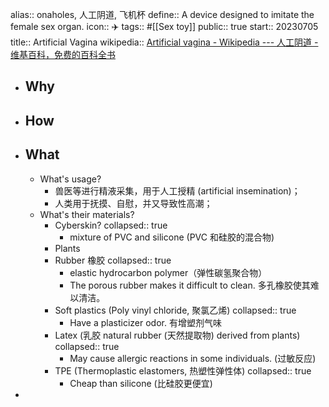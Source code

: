 alias:: onaholes, 人工阴道, 飞机杯
define:: A device designed to imitate the female sex organ.
icon:: ✈️
tags:: #[[Sex toy]]
public:: true
start:: 20230705
title:: Artificial Vagina
wikipedia:: [Artificial vagina - Wikipedia --- 人工阴道 - 维基百科，免费的百科全书](https://en.wikipedia.org/wiki/Artificial_vagina)

- ## Why
- ## How
- ## What
  - What's usage?
    - 兽医等进行精液采集，用于人工授精 (artificial insemination)；
    - 人类用于抚摸、自慰，并又导致性高潮；
  - What's their materials?
    - Cyberskin?
      collapsed:: true
      - mixture of PVC and silicone (PVC 和硅胶的混合物)
    - Plants
    - Rubber 橡胶
      collapsed:: true
      - elastic hydrocarbon polymer（弹性碳氢聚合物）
      - The porous rubber makes it difficult to clean. 多孔橡胶使其难以清洁。
    - Soft plastics (Poly vinyl chloride, 聚氯乙烯)
      collapsed:: true
      - Have a plasticizer odor. 有增塑剂气味
    - Latex (乳胶 natural rubber (天然提取物) derived from plants)
      collapsed:: true
      - May cause allergic reactions in some individuals. (过敏反应)
    - TPE (Thermoplastic elastomers, 热塑性弹性体)
      collapsed:: true
      - Cheap than silicone (比硅胶更便宜)
-